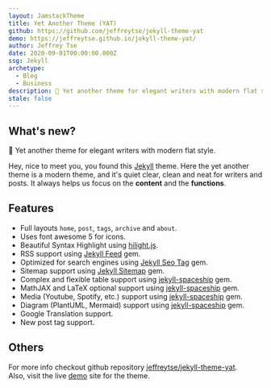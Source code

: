 ```yaml
---
layout: JamstackTheme
title: Yet Another Theme (YAT)
github: https://github.com/jeffreytse/jekyll-theme-yat
demo: https://jeffreytse.github.io/jekyll-theme-yat/
author: Jeffrey Tse
date: 2020-09-01T00:00:00.000Z
ssg: Jekyll
archetype:
  - Blog
  - Business
description: 🎨 Yet another theme for elegant writers with modern flat style.
stale: false
---
```


## What's new?

🎨 Yet another theme for elegant writers with modern flat style.


Hey, nice to meet you, you found this [Jekyll][jekyll] theme. Here the yet
another theme is a modern theme, and it's quiet clear, clean and neat for
writers and posts. It always helps us focus on the **content** and the
**functions**.

## Features

- Full layouts `home`, `post`, `tags`, `archive` and `about`.
- Uses font awesome 5 for icons.
- Beautiful Syntax Highlight using [hilight.js][hilight-js].
- RSS support using [Jekyll Feed][jekyll-feed] gem.
- Optimized for search engines using [Jekyll Seo Tag][jekyll-seo-tag] gem.
- Sitemap support using [Jekyll Sitemap][jekyll-sitemap] gem.
- Complex and flexible table support using [jekyll-spaceship][jekyll-spaceship] gem.
- MathJAX and LaTeX optional support using [jekyll-spaceship][jekyll-spaceship] gem.
- Media (Youtube, Spotify, etc.) support using [jekyll-spaceship][jekyll-spaceship] gem.
- Diagram (PlantUML, Mermaid) support using [jekyll-spaceship][jekyll-spaceship] gem.
- Google Translation support.
- New post tag support.

## Others

For more info checkout github repository [jeffreytse/jekyll-theme-yat][yat-git-repo].  
Also, visit the live [demo][yat-live-demo] site for the theme.

<!-- External links -->
[jekyll]: https://jekyllrb.com/
[yat-git-repo]: https://github.com/jeffreytse/jekyll-theme-yat/
[yat-live-demo]: https://jeffreytse.github.io/jekyll-theme-yat/
[jekyll-spaceship]: https://github.com/jeffreytse/jekyll-spaceship
[jekyll-seo-tag]: https://github.com/jekyll/jekyll-seo-tag
[jekyll-sitemap]: https://github.com/jekyll/jekyll-sitemap
[jekyll-feed]: https://github.com/jekyll/jekyll-feed
[hilight-js]: https://github.com/highlightjs/highlight.js
